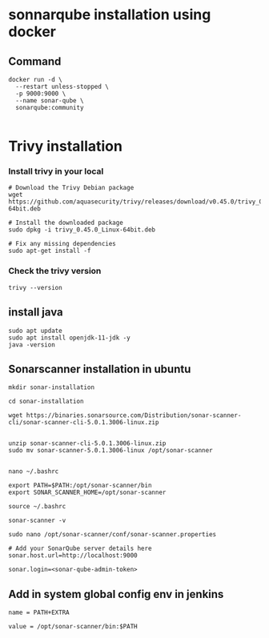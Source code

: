 # sonnarqube installation using docker 

## Command 

```
docker run -d \
  --restart unless-stopped \
  -p 9000:9000 \
  --name sonar-qube \
  sonarqube:community
  
  ```
# Trivy installation

### Install trivy in your local

```
# Download the Trivy Debian package
wget https://github.com/aquasecurity/trivy/releases/download/v0.45.0/trivy_0.45.0_Linux-64bit.deb

# Install the downloaded package
sudo dpkg -i trivy_0.45.0_Linux-64bit.deb

# Fix any missing dependencies
sudo apt-get install -f
```

### Check the trivy version

```
trivy --version
```


## install java

```
sudo apt update
sudo apt install openjdk-11-jdk -y
java -version

```

## Sonarscanner installation in ubuntu

```
mkdir sonar-installation

cd sonar-installation

wget https://binaries.sonarsource.com/Distribution/sonar-scanner-cli/sonar-scanner-cli-5.0.1.3006-linux.zip


unzip sonar-scanner-cli-5.0.1.3006-linux.zip
sudo mv sonar-scanner-5.0.1.3006-linux /opt/sonar-scanner

```

```

nano ~/.bashrc
```
```
export PATH=$PATH:/opt/sonar-scanner/bin
export SONAR_SCANNER_HOME=/opt/sonar-scanner
```

```
source ~/.bashrc
```


```
sonar-scanner -v
```

```
sudo nano /opt/sonar-scanner/conf/sonar-scanner.properties
```

```
# Add your SonarQube server details here
sonar.host.url=http://localhost:9000

sonar.login=<sonar-qube-admin-token>
```




## Add in system global config env in jenkins


```
name = PATH+EXTRA

value = /opt/sonar-scanner/bin:$PATH


```